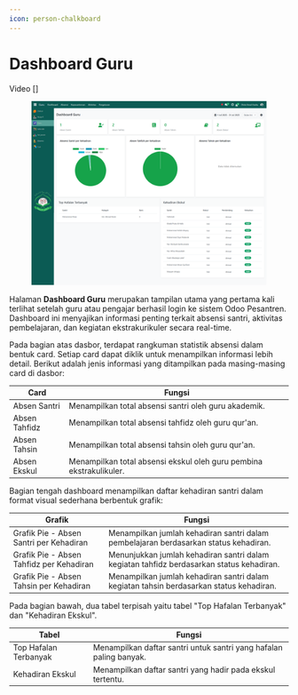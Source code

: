 ```yaml
---
icon: person-chalkboard
---
```


# Dashboard Guru

Video \[]

<figure><img src="../../.gitbook/assets/image (5).png" alt=""><figcaption></figcaption></figure>

Halaman **Dashboard Guru** merupakan tampilan utama yang pertama kali terlihat setelah guru atau pengajar berhasil login ke sistem Odoo Pesantren. Dashboard ini menyajikan informasi penting terkait absensi santri, aktivitas pembelajaran, dan kegiatan ekstrakurikuler secara real-time.&#x20;

Pada bagian atas dasbor, terdapat rangkuman statistik absensi dalam bentuk card. Setiap card dapat diklik untuk menampilkan informasi lebih detail. Berikut adalah jenis informasi yang ditampilkan pada masing-masing card di dasbor:

| Card          | Fungsi                                                              |
| ------------- | ------------------------------------------------------------------- |
| Absen Santri  | Menampilkan total absensi santri oleh guru akademik.                |
| Absen Tahfidz | Menampilkan total absensi tahfidz oleh guru qur'an.                 |
| Absen Tahsin  | Menampilkan total absensi tahsin oleh guru qur'an.                  |
| Absen Ekskul  | Menampilkan total absensi ekskul oleh guru pembina ekstrakulikuler. |

Bagian tengah dashboard menampilkan daftar kehadiran santri dalam format visual sederhana berbentuk grafik:

| Grafik                                   | Fungsi                                                                                   |
| ---------------------------------------- | ---------------------------------------------------------------------------------------- |
| Grafik Pie - Absen Santri per Kehadiran  | Menampilkan jumlah kehadiran santri dalam pembelajaran berdasarkan status kehadiran.     |
| Grafik Pie - Absen Tahfidz per Kehadiran | Menunjukkan jumlah kehadiran santri dalam kegiatan tahfidz berdasarkan status kehadiran. |
| Grafik Pie - Absen Tahsin per Kehadiran  | Menampilkan jumlah kehadiran santri dalam kegiatan tahsin berdasarkan status kehadiran.  |

Pada bagian bawah, dua tabel terpisah yaitu tabel "Top Hafalan Terbanyak" dan "Kehadiran Ekskul".

| Tabel                 | Fungsi                                                             |
| --------------------- | ------------------------------------------------------------------ |
| Top Hafalan Terbanyak | Menampilkan daftar santri untuk santri yang hafalan paling banyak. |
| Kehadiran Ekskul      | Menampilkan daftar santri yang hadir pada ekskul tertentu.         |

